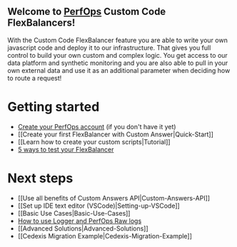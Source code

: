 ## Welcome to [PerfOps](https://perfops.net/) Custom Code FlexBalancers!

With the Custom Code FlexBalancer feature you are able to write your own javascript code and deploy it to our infrastructure. That gives you full control to build your own custom and complex logic. You get access to our data platform and synthetic monitoring and you are also able to pull in your own external data and use it as an additional parameter when deciding how to route a request!



# Getting started 

* [Create your PerfOps account](https://panel.perfops.net/register) (if you don't have it yet)
* [[Create your first FlexBalancer with Custom Answer|Quick-Start]]
* [[Learn how to create your custom scripts|Tutorial]]
* <a href="https://perfops.net/support/flexbalancers/how-to-test-my-flexbalancer" target="_blank">5 ways to test your FlexBalancer</a>

# Next steps

* [[Use all benefits of Custom Answers API|Custom-Answers-API]]
* [[Set up IDE text editor (VSCode)|Setting-up-VSCode]]
* [[Basic Use Cases|Basic-Use-Cases]]
* <a href="https://perfops.net/support/flexbalancers/how-to-use-logger-for-custom-flexbalancers" target="_blank">How to use Logger and PerfOps Raw logs</a>
* [[Advanced Solutions|Advanced-Solutions]]
* [[Cedexis Migration Example|Cedexis-Migration-Example]]
